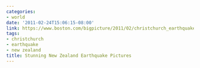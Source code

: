 ```yaml
---
categories:
- world
date: '2011-02-24T15:06:15-08:00'
link: https://www.boston.com/bigpicture/2011/02/christchurch_earthquake.html
tags:
- christchurch
- earthquake
- new zealand
title: Stunning New Zealand Earthquake Pictures
---
```

